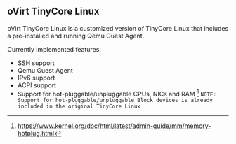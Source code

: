 ## oVirt TinyCore Linux

oVirt TinyCore Linux is a customized version of TinyCore Linux that includes a pre-installed and running Qemu Guest Agent.

Currently implemented features:

* SSH support
* Qemu Guest Agent
* IPv6 support
* ACPI support
* Support for hot-pluggable/unpluggable CPUs, NICs and RAM [^1]
  `NOTE: Support for hot-pluggable/unpluggable Block devices is already included in the original TinyCore Linux`

[^1]: https://www.kernel.org/doc/html/latest/admin-guide/mm/memory-hotplug.html
